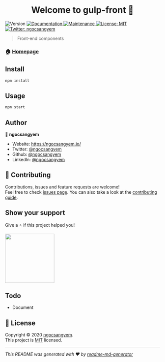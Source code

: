 <h1 align="center">Welcome to gulp-front 👋</h1>
<p>
  <img alt="Version" src="https://img.shields.io/badge/version-1.0.0-blue.svg?cacheSeconds=2592000" />
  <a href="https://github.com/ngocsangyem/gulp-front#readme" target="_blank">
    <img alt="Documentation" src="https://img.shields.io/badge/documentation-yes-brightgreen.svg" />
  </a>
  <a href="https://github.com/ngocsangyem/gulp-front/graphs/commit-activity" target="_blank">
    <img alt="Maintenance" src="https://img.shields.io/badge/Maintained%3F-yes-green.svg" />
  </a>
  <a href="https://github.com/ngocsangyem/gulp-front/blob/master/LICENSE" target="_blank">
    <img alt="License: MIT" src="https://img.shields.io/github/license/ngocsangyem/gulp-front" />
  </a>
  <a href="https://twitter.com/ngocsangyem" target="_blank">
    <img alt="Twitter: ngocsangyem" src="https://img.shields.io/twitter/follow/ngocsangyem.svg?style=social" />
  </a>
</p>

> Front-end components

### 🏠 [Homepage](https://github.com/ngocsangyem/gulp-front#readme)

## Install

```sh
npm install
```

## Usage

```sh
npm start
```

## Author

👤 **ngocsangyem**

* Website: https://ngocsangyem.io/
* Twitter: [@ngocsangyem](https://twitter.com/ngocsangyem)
* Github: [@ngocsangyem](https://github.com/ngocsangyem)
* LinkedIn: [@ngocsangyem](https://linkedin.com/in/ngocsangyem)

## 🤝 Contributing

Contributions, issues and feature requests are welcome!<br />Feel free to check [issues page](https://github.com/ngocsangyem/gulp-front/issues). You can also take a look at the [contributing guide](https://github.com/ngocsangyem/gulp-front/blob/master/CONTRIBUTING.md).

## Show your support

Give a ⭐️ if this project helped you!

<a href="https://www.patreon.com/ngocsangyem">
  <img src="https://c5.patreon.com/external/logo/become_a_patron_button@2x.png" width="160">
</a>

## Todo
- Document

## 📝 License

Copyright © 2020 [ngocsangyem](https://github.com/ngocsangyem).<br />
This project is [MIT](https://github.com/ngocsangyem/gulp-front/blob/master/LICENSE) licensed.

***
_This README was generated with ❤️ by [readme-md-generator](https://github.com/kefranabg/readme-md-generator)_